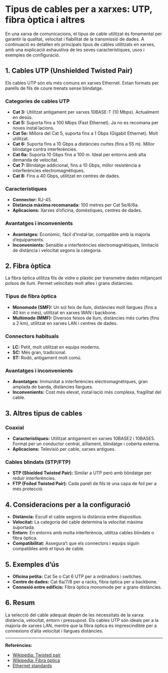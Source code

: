 # Tipus de cables per a xarxes: UTP, fibra òptica i altres

En una xarxa de comunicacions, el tipus de cable utilitzat és fonamental per garantir la qualitat, velocitat i fiabilitat de la transmissió de dades. A continuació es detallen els principals tipus de cables utilitzats en xarxes, amb una explicació exhaustiva de les seves característiques, usos i exemples de configuració.

## 1. Cables UTP (Unshielded Twisted Pair)

Els cables UTP són els més comuns en xarxes Ethernet. Estan formats per parells de fils de coure trenats sense blindatge.

### Categories de cables UTP

- **Cat 3:** Utilitzat antigament per xarxes 10BASE-T (10 Mbps). Actualment en desús.
- **Cat 5:** Suporta fins a 100 Mbps (Fast Ethernet). Ja no es recomana per noves instal·lacions.
- **Cat 5e:** Millora del Cat 5, suporta fins a 1 Gbps (Gigabit Ethernet). Molt utilitzat.
- **Cat 6:** Suporta fins a 10 Gbps a distàncies curtes (fins a 55 m). Millor blindatge contra interferències.
- **Cat 6a:** Suporta 10 Gbps fins a 100 m. Ideal per entorns amb alta demanda de velocitat.
- **Cat 7:** Blindatge addicional, fins a 10 Gbps, millor resistència a interferències electromagnètiques.
- **Cat 8:** Fins a 40 Gbps, utilitzat en centres de dades.

### Característiques

- **Connector:** RJ-45.
- **Distància màxima recomanada:** 100 metres per Cat 5e/6/6a.
- **Aplicacions:** Xarxes d’oficina, domèstiques, centres de dades.

### Avantatges i inconvenients

- **Avantatges:** Econòmic, fàcil d’instal·lar, compatible amb la majoria d’equipaments.
- **Inconvenients:** Sensible a interferències electromagnètiques, limitació de distància i velocitat segons la categoria.

## 2. Fibra òptica

La fibra òptica utilitza fils de vidre o plàstic per transmetre dades mitjançant polsos de llum. Permet velocitats molt altes i grans distàncies.

### Tipus de fibra òptica

- **Monomode (SMF):** Un sol feix de llum, distàncies molt llargues (fins a 40 km o més), utilitzat en xarxes WAN i backbone.
- **Multimode (MMF):** Diversos feixos de llum, distàncies més curtes (fins a 2 km), utilitzat en xarxes LAN i centres de dades.

### Connectors habituals

- **LC:** Petit, molt utilitzat en equips moderns.
- **SC:** Més gran, tradicional.
- **ST:** Rodó, antigament molt comú.

### Avantatges i inconvenients

- **Avantatges:** Immunitat a interferències electromagnètiques, gran amplada de banda, distàncies llargues.
- **Inconvenients:** Cost més elevat, instal·lació més complexa, fragilitat del cable.

## 3. Altres tipus de cables

### Coaxial

- **Característiques:** Utilitzat antigament en xarxes 10BASE2 i 10BASE5. Format per un conductor central, aïllament, blindatge i coberta externa.
- **Aplicacions:** Televisió per cable, xarxes antigues.

### Cables blindats (STP/FTP)

- **STP (Shielded Twisted Pair):** Similar a UTP però amb blindatge per reduir interferències.
- **FTP (Foiled Twisted Pair):** Cada parell de fils té una capa de foil per a més protecció.

## 4. Consideracions per a la configuració

- **Distància:** Escull el cable segons la distància entre dispositius.
- **Velocitat:** La categoria del cable determina la velocitat màxima suportada.
- **Entorn:** En entorns amb molta interferència, utilitza cables blindats o fibra òptica.
- **Compatibilitat:** Assegura’t que els connectors i equips siguin compatibles amb el tipus de cable.

## 5. Exemples d’ús

- **Oficina petita:** Cat 5e o Cat 6 UTP per a ordinadors i switches.
- **Centre de dades:** Cat 6a/7/8 per a racks, fibra òptica per a backbone.
- **Connexió entre edificis:** Fibra òptica monomode per a grans distàncies.

## 6. Resum

La selecció del cable adequat depèn de les necessitats de la xarxa: distància, velocitat, entorn i pressupost. Els cables UTP són ideals per a la majoria de xarxes LAN, mentre que la fibra òptica és imprescindible per a connexions d’alta velocitat i llargues distàncies.

---

**Referències:**
- [Wikipedia: Twisted pair](https://ca.wikipedia.org/wiki/Parell_trenat)
- [Wikipedia: Fibra òptica](https://ca.wikipedia.org/wiki/Fibra_%C3%B2ptica)
- [Ethernet standards](https://en.wikipedia.org/wiki/Ethernet_physical_layer)
